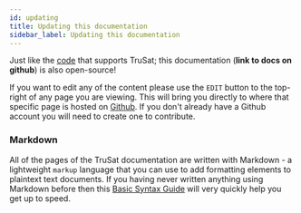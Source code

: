 ```yaml
---
id: updating
title: Updating this documentation
sidebar_label: Updating this documentation
---
```


Just like the [code](https://github.com/consensys-space) that supports TruSat; this documentation (**link to docs on github**) is also open-source!

If you want to edit any of the content please use the `EDIT` button to the top-right of any page you are viewing. This will bring you directly to where that specific page is hosted on [Github](https://github.com). If you don't already have a Github account you will need to create one to contribute.

### Markdown

All of the pages of the TruSat documentation are written with Markdown - a lightweight `markup` language that you can use to add formatting elements to plaintext text documents. If you having never written anything using Markdown before then this [Basic Syntax Guide](https://www.markdownguide.org/basic-syntax/) will very quickly help you get up to speed.
